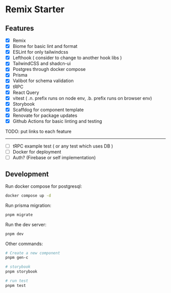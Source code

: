 # Remix Starter

## Features

- [x] Remix
- [x] Biome for basic lint and format
- [x] ESLint for only tailwindcss
- [x] Lefthook ( consider to change to another hook libs )
- [x] TailwindCSS and shadcn-ui
- [x] Postgres through docker compose
- [x] Prisma
- [x] Valibot for schema validation
- [x] tRPC
- [x] React Query
- [x] vitest ( .n. prefix runs on node env, .b. prefix runs on browser env)
- [x] Storybook
- [x] Scaffdog for component template
- [x] Renovate for package updates
- [x] Github Actions for basic linting and testing

TODO: put links to each feature

---

- [ ] tRPC example test ( or any test which uses DB )
- [ ] Docker for deployment
- [ ] Auth? (Firebase or self implementation)

## Development

Run docker compose for postgresql:

```bash
docker compose up -d
```

Run prisma migration:

```bash
pnpm migrate
```

Run the dev server:

```bash
pnpm dev
```

Other commands:

```bash
# Create a new component
pnpm gen-c

# storybook
pnpm storybook

# run test
pnpm test
```
